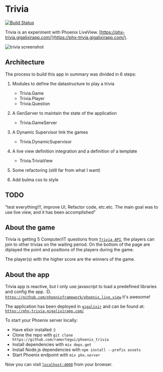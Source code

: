 # Trivia
[![Build Status](https://travis-ci.com/ramortegui/phoenix_trivia.svg?branch=master)](https://travis-ci.com/ramortegui/phoenix_trivia)

Trivia is an experiment with Phoenix LiveView.  [https://phx-trivia.gigalixirapp.com/](https://phx-trivia.gigalixirapp.com/).


![trivia screenshot](assets/static/images/phx-trivia.png)

## Architecture

The process to build this app in summary was divided in 6 steps:

1. Modules to define the datastructure to play a trivia
   - Trivia.Game
   - Trivia.Player
   - Trivia.Question 
   
1. A GenServer to maintain the state of the application
   - Trivia.GameServer
   
1. A Dynamic Supervisor link the games
   - Trivia.DynamicSupervisor
1. A live view definition integration and a definition of a template
   - Trivia.TriviaView
1. Some refactoring (still far from what I want)

1. Add bulma css to style 

## TODO

"test everything!!!, improve UI, Refactor code, etc.etc.  The main goal was to use live view, and it has been accomplished"

## About the game

Trivia is getting 5 Computer/IT questions from [`Trivia API`](https://opentdb.com/api_config.php),
the players can join to other trivias on the waiting period.
On the bottom of the page are diplayed the point and positions of the players during the game.

The player(s) with the higher score are the winners of the game.

## About the app


Trivia app is reactive, but I only use javascript to load a predefined libraries and config the app. :D.  [`https://github.com/phoenixframework/phoenix_live_view`](https://github.com/phoenixframework/phoenix_live_view) it's awesome!

The application has been deployed in [`gigalixir`](https://www.gigalixir.com/) and can be
found at: [`https://phx-trivia.gigalixirapp.com/`](https://phx-trivia.gigalixirapp.com/)

To start your Phoenix server locally:

  * Have elixir installed :)
  * Clone the repo with `git clone https://github.com/ramortegui/phoenix_trivia`
  * Install dependencies with `mix deps.get`
  * Install Node.js dependencies with `npm install --prefix assets`
  * Start Phoenix endpoint with `mix phx.server`

Now you can visit [`localhost:4000`](http://localhost:4000) from your browser.
